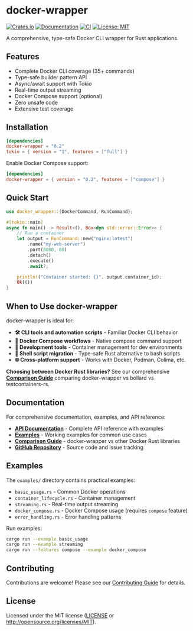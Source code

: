 # docker-wrapper

[![Crates.io](https://img.shields.io/crates/v/docker-wrapper.svg)](https://crates.io/crates/docker-wrapper)
[![Documentation](https://docs.rs/docker-wrapper/badge.svg)](https://docs.rs/docker-wrapper)
[![CI](https://github.com/joshrotenberg/docker-wrapper/workflows/CI/badge.svg)](https://github.com/joshrotenberg/docker-wrapper/actions)
[![License: MIT](https://img.shields.io/badge/License-MIT-blue.svg)](LICENSE)

A comprehensive, type-safe Docker CLI wrapper for Rust applications.

## Features

- Complete Docker CLI coverage (35+ commands)
- Type-safe builder pattern API
- Async/await support with Tokio
- Real-time output streaming
- Docker Compose support (optional)
- Zero unsafe code
- Extensive test coverage

## Installation

```toml
[dependencies]
docker-wrapper = "0.2"
tokio = { version = "1", features = ["full"] }
```

Enable Docker Compose support:

```toml
[dependencies]
docker-wrapper = { version = "0.2", features = ["compose"] }
```

## Quick Start

```rust
use docker_wrapper::{DockerCommand, RunCommand};

#[tokio::main]
async fn main() -> Result<(), Box<dyn std::error::Error>> {
    // Run a container
    let output = RunCommand::new("nginx:latest")
        .name("my-web-server")
        .port(8080, 80)
        .detach()
        .execute()
        .await?;

    println!("Container started: {}", output.container_id);
    Ok(())
}
```

## When to Use docker-wrapper

docker-wrapper is ideal for:

- **🛠️ CLI tools and automation scripts** - Familiar Docker CLI behavior
- **🔄 Docker Compose workflows** - Native compose command support  
- **🚀 Development tools** - Container management for dev environments
- **📜 Shell script migration** - Type-safe Rust alternative to bash scripts
- **🌐 Cross-platform support** - Works with Docker, Podman, Colima, etc.

**Choosing between Docker Rust libraries?** See our comprehensive [**Comparison Guide**](COMPARISON.md) comparing docker-wrapper vs bollard vs testcontainers-rs.

## Documentation

For comprehensive documentation, examples, and API reference:

- **[API Documentation](https://docs.rs/docker-wrapper)** - Complete API reference with examples
- **[Examples](examples/)** - Working examples for common use cases
- **[Comparison Guide](COMPARISON.md)** - docker-wrapper vs other Docker Rust libraries
- **[GitHub Repository](https://github.com/joshrotenberg/docker-wrapper)** - Source code and issue tracking

## Examples

The `examples/` directory contains practical examples:

- `basic_usage.rs` - Common Docker operations
- `container_lifecycle.rs` - Container management
- `streaming.rs` - Real-time output streaming
- `docker_compose.rs` - Docker Compose usage (requires `compose` feature)
- `error_handling.rs` - Error handling patterns

Run examples:

```bash
cargo run --example basic_usage
cargo run --example streaming
cargo run --features compose --example docker_compose
```

## Contributing

Contributions are welcome! Please see our [Contributing Guide](CONTRIBUTING.md) for details.

## License

Licensed under the MIT license ([LICENSE](LICENSE) or http://opensource.org/licenses/MIT).
